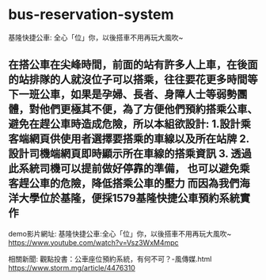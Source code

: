 # bus-reservation-system
基隆快捷公車: 全心「位」你，以後搭車不用再玩大風吹~

在搭公車在尖峰時間，前面的站有許多人上車，在後面的站排隊的人就沒位子可以搭乘，往往要花更多時間等下一班公車，如果是孕婦、長者、身障人士等弱勢團體，對他們更極其不便，為了方便他們預約搭乘公車、避免在趕公車時造成危險，所以本組欲設計:
  1.設計乘客端網頁供使用者選擇要搭乘的車線以及所在站牌
  2.設計司機端網頁即時顯示所在車線的搭乘資訊
  3. 透過此系統司機可以提前做好停靠的準備，
也可以避免乘客趕公車的危險，降低搭乘公車的壓力
而因為我們海洋大學位於基隆，便採1579基隆快捷公車預約系統實作
-----------------------------------------------------------------
demo影片網址:
基隆快捷公車:全心「位」你，以後搭車不用再玩大風吹~
https://www.youtube.com/watch?v=Vsz3WxM4mpc

相關新聞:
觀點投書：公車座位預約系統，有何不可？-風傳媒.html
https://www.storm.mg/article/4476310
